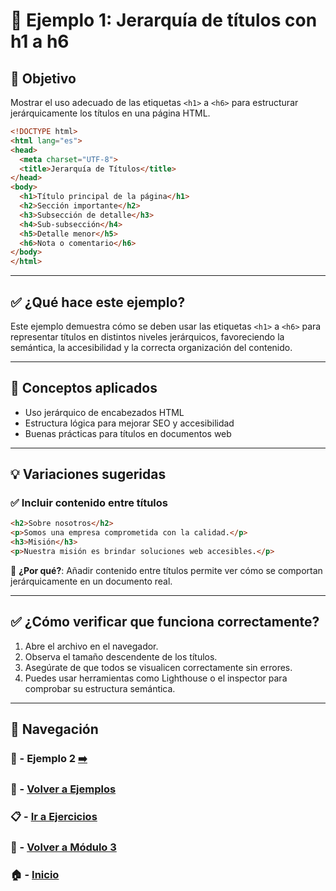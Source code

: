 # 🧪 Ejemplo 1: Jerarquía de títulos con h1 a h6

## 🎯 Objetivo
Mostrar el uso adecuado de las etiquetas `<h1>` a `<h6>` para estructurar jerárquicamente los títulos en una página HTML.


```html
<!DOCTYPE html>
<html lang="es">
<head>
  <meta charset="UTF-8">
  <title>Jerarquía de Títulos</title>
</head>
<body>
  <h1>Título principal de la página</h1>
  <h2>Sección importante</h2>
  <h3>Subsección de detalle</h3>
  <h4>Sub-subsección</h4>
  <h5>Detalle menor</h5>
  <h6>Nota o comentario</h6>
</body>
</html>
```

---

## ✅ ¿Qué hace este ejemplo?

Este ejemplo demuestra cómo se deben usar las etiquetas `<h1>` a `<h6>` para representar títulos en distintos niveles jerárquicos, favoreciendo la semántica, la accesibilidad y la correcta organización del contenido.

---

## 🧠 Conceptos aplicados

- Uso jerárquico de encabezados HTML
- Estructura lógica para mejorar SEO y accesibilidad
- Buenas prácticas para títulos en documentos web

---

## 💡 Variaciones sugeridas

### ✅ Incluir contenido entre títulos

```html
<h2>Sobre nosotros</h2>
<p>Somos una empresa comprometida con la calidad.</p>
<h3>Misión</h3>
<p>Nuestra misión es brindar soluciones web accesibles.</p>
```
📌 **¿Por qué?**: Añadir contenido entre títulos permite ver cómo se comportan jerárquicamente en un documento real.

---

## ✅ ¿Cómo verificar que funciona correctamente?

1. Abre el archivo en el navegador.
2. Observa el tamaño descendente de los títulos.
3. Asegúrate de que todos se visualicen correctamente sin errores.
4. Puedes usar herramientas como Lighthouse o el inspector para comprobar su estructura semántica.

---

## 🔁 Navegación

### 🧪 - Ejemplo 2 [➡️](./Ejemplo_2.md)

### 🧪 - [Volver a Ejemplos](../README.md)

### 📋 - [Ir a Ejercicios](../../Ejercicios/README.md)

### 📘 - [Volver a Módulo 3](../../Modulo_3.md)

### 🏠 - [Inicio](../../../README.md)

